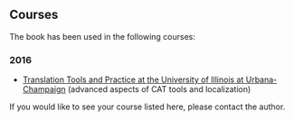 ## Courses

The book has been used in the following courses:

### 2016

  * [Translation Tools and Practice at the University of Illinois at Urbana-Champaign](https://courses.illinois.edu/schedule/2016/fall/TRST/408) (advanced aspects of CAT tools and localization)

If you would like to see your course listed here, please contact the author.
